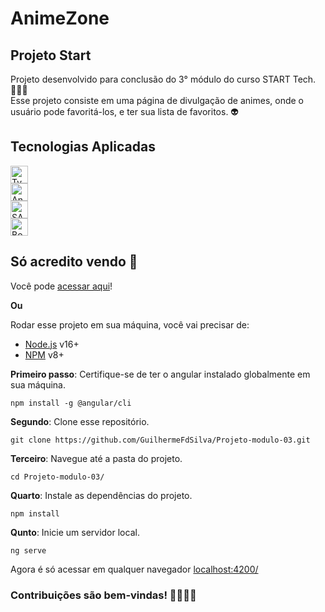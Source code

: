 # AnimeZone

## Projeto Start<Tech>

Projeto desenvolvido para conclusão do 3° módulo do curso START Tech. 🧑🏽‍💻<br>
Esse projeto consiste em uma página de divulgação de animes, onde o usuário pode favoritá-los, e ter sua lista de favoritos. 👽

## Tecnologias Aplicadas

<a href="https://www.typescriptlang.org/docs/">
    <img src= "https://guilhermefdsilva.github.io/read-db-myPortfolio/sticks/stick-typescript.svg" alt="TypeScript" height="28px">
</a>
<br>
<a href="https://developer.mozilla.org/en-US/docs/Learn/Tools_and_testing/Client-side_JavaScript_frameworks/Angular_getting_started">
    <img src="https://guilhermefdsilva.github.io/read-db-myPortfolio/sticks/stick-angular.svg" alt="Angular" height="28px">
</a>
<br>
<a href="https://sass-lang.com/documentation/">
    <img src="https://guilhermefdsilva.github.io/read-db-myPortfolio/sticks/stick-sass.svg" alt="SASS" height="28px">
</a>
<br>
<a href="https://getbootstrap.com.br/docs/4.1/getting-started/introduction/">
    <img src="https://guilhermefdsilva.github.io/read-db-myPortfolio/sticks/stick-bootstrap.svg" alt="Bootstrap" height="28px">
</a>

## Só acredito vendo 👀

Você pode [acessar aqui](http://anime-zone-deploy.s3-website-sa-east-1.amazonaws.com/home)!

**Ou**

Rodar esse projeto em sua máquina, você vai precisar de:

* [Node.js](https://nodejs.org/en) v16+
* [NPM](https://docs.npmjs.com/cli/v6/commands/npm-install) v8+

**Primeiro passo**: Certifique-se de ter o angular instalado globalmente em sua máquina.
```
npm install -g @angular/cli
```

**Segundo**: Clone esse repositório.
```
git clone https://github.com/GuilhermeFdSilva/Projeto-modulo-03.git
```

**Terceiro**: Navegue até a pasta do projeto.
```
cd Projeto-modulo-03/
```

**Quarto**:  Instale as dependências do projeto.
```
npm install
```

**Qunto**: Inicie um servidor local.
```
ng serve
```

Agora é só acessar em qualquer navegador [localhost:4200/](http://localhost:4200/)

### Contribuições são bem-vindas! 🫱🏽‍🫲🏾